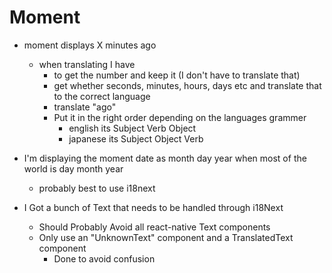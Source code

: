 # Moment

- moment displays X minutes ago
  - when translating I have
    - to get the number and keep it (I don't have to translate that)
    - get whether seconds, minutes, hours, days etc and translate that to the correct language
    - translate "ago"
    - Put it in the right order depending on the languages grammer
      - english its Subject Verb Object
      - japanese its Subject Object Verb


- I'm displaying the moment date as month day year when most of the world is day month year
  - probably best to use i18next


- I Got a bunch of Text that needs to be handled through i18Next
  - Should Probably Avoid all react-native Text components
  - Only use an "UnknownText" component and a TranslatedText component
    - Done to avoid confusion
